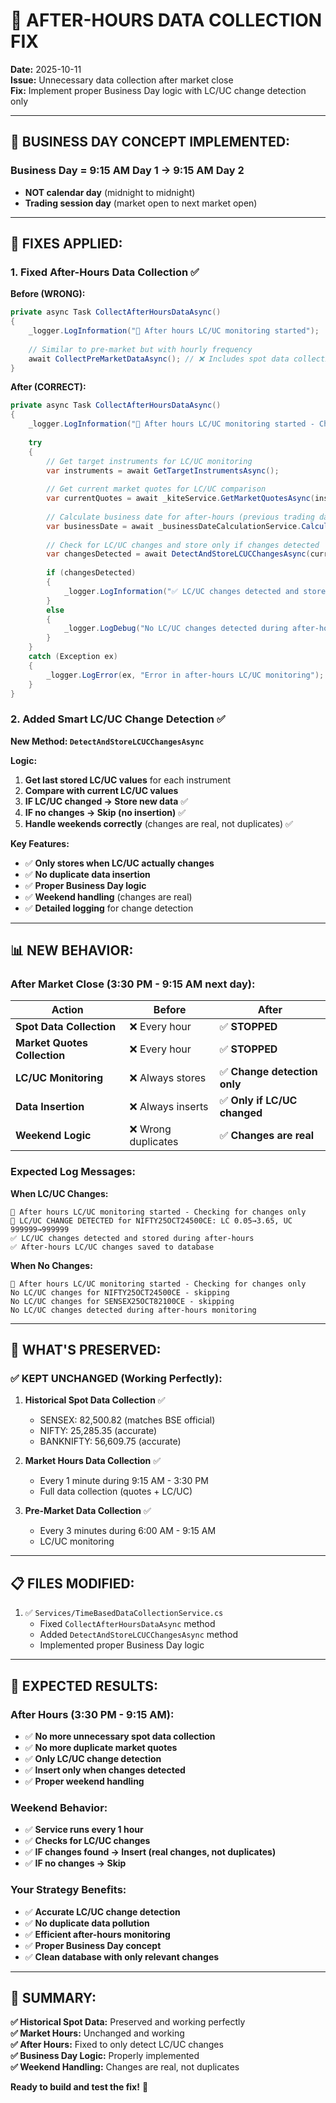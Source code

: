 # 🔧 AFTER-HOURS DATA COLLECTION FIX

**Date:** 2025-10-11  
**Issue:** Unnecessary data collection after market close  
**Fix:** Implement proper Business Day logic with LC/UC change detection only

---

## 🎯 **BUSINESS DAY CONCEPT IMPLEMENTED:**

### **Business Day = 9:15 AM Day 1 → 9:15 AM Day 2**
- **NOT calendar day** (midnight to midnight)
- **Trading session day** (market open to next market open)

---

## 🔧 **FIXES APPLIED:**

### **1. Fixed After-Hours Data Collection** ✅

**Before (WRONG):**
```csharp
private async Task CollectAfterHoursDataAsync()
{
    _logger.LogInformation("🌙 After hours LC/UC monitoring started");
    
    // Similar to pre-market but with hourly frequency
    await CollectPreMarketDataAsync(); // ❌ Includes spot data collection
}
```

**After (CORRECT):**
```csharp
private async Task CollectAfterHoursDataAsync()
{
    _logger.LogInformation("🌙 After hours LC/UC monitoring started - Checking for changes only");
    
    try
    {
        // Get target instruments for LC/UC monitoring
        var instruments = await GetTargetInstrumentsAsync();
        
        // Get current market quotes for LC/UC comparison
        var currentQuotes = await _kiteService.GetMarketQuotesAsync(instruments.Select(i => i.InstrumentToken).ToList());
        
        // Calculate business date for after-hours (previous trading day until 9:15 AM)
        var businessDate = await _businessDateCalculationService.CalculateBusinessDateAsync();
        
        // Check for LC/UC changes and store only if changes detected
        var changesDetected = await DetectAndStoreLCUCChangesAsync(currentQuotes, businessDate);
        
        if (changesDetected)
        {
            _logger.LogInformation("✅ LC/UC changes detected and stored during after-hours");
        }
        else
        {
            _logger.LogDebug("No LC/UC changes detected during after-hours monitoring");
        }
    }
    catch (Exception ex)
    {
        _logger.LogError(ex, "Error in after-hours LC/UC monitoring");
    }
}
```

### **2. Added Smart LC/UC Change Detection** ✅

**New Method: `DetectAndStoreLCUCChangesAsync`**

**Logic:**
1. **Get last stored LC/UC values** for each instrument
2. **Compare with current LC/UC values**
3. **IF LC/UC changed → Store new data** ✅
4. **IF no changes → Skip (no insertion)** ✅
5. **Handle weekends correctly** (changes are real, not duplicates) ✅

**Key Features:**
- ✅ **Only stores when LC/UC actually changes**
- ✅ **No duplicate data insertion**
- ✅ **Proper Business Day logic**
- ✅ **Weekend handling** (changes are real)
- ✅ **Detailed logging** for change detection

---

## 📊 **NEW BEHAVIOR:**

### **After Market Close (3:30 PM - 9:15 AM next day):**

| Action | Before | After |
|--------|--------|-------|
| **Spot Data Collection** | ❌ Every hour | ✅ **STOPPED** |
| **Market Quotes Collection** | ❌ Every hour | ✅ **STOPPED** |
| **LC/UC Monitoring** | ❌ Always stores | ✅ **Change detection only** |
| **Data Insertion** | ❌ Always inserts | ✅ **Only if LC/UC changed** |
| **Weekend Logic** | ❌ Wrong duplicates | ✅ **Changes are real** |

### **Expected Log Messages:**

**When LC/UC Changes:**
```
🌙 After hours LC/UC monitoring started - Checking for changes only
🔄 LC/UC CHANGE DETECTED for NIFTY25OCT24500CE: LC 0.05→3.65, UC 999999→999999
✅ LC/UC changes detected and stored during after-hours
✅ After-hours LC/UC changes saved to database
```

**When No Changes:**
```
🌙 After hours LC/UC monitoring started - Checking for changes only
No LC/UC changes for NIFTY25OCT24500CE - skipping
No LC/UC changes for SENSEX25OCT82100CE - skipping
No LC/UC changes detected during after-hours monitoring
```

---

## 🎯 **WHAT'S PRESERVED:**

### **✅ KEPT UNCHANGED (Working Perfectly):**

1. **Historical Spot Data Collection** ✅
   - SENSEX: 82,500.82 (matches BSE official)
   - NIFTY: 25,285.35 (accurate)
   - BANKNIFTY: 56,609.75 (accurate)

2. **Market Hours Data Collection** ✅
   - Every 1 minute during 9:15 AM - 3:30 PM
   - Full data collection (quotes + LC/UC)

3. **Pre-Market Data Collection** ✅
   - Every 3 minutes during 6:00 AM - 9:15 AM
   - LC/UC monitoring

---

## 📋 **FILES MODIFIED:**

1. ✅ `Services/TimeBasedDataCollectionService.cs`
   - Fixed `CollectAfterHoursDataAsync` method
   - Added `DetectAndStoreLCUCChangesAsync` method
   - Implemented proper Business Day logic

---

## 🚀 **EXPECTED RESULTS:**

### **After Hours (3:30 PM - 9:15 AM):**
- ✅ **No more unnecessary spot data collection**
- ✅ **No more duplicate market quotes**
- ✅ **Only LC/UC change detection**
- ✅ **Insert only when changes detected**
- ✅ **Proper weekend handling**

### **Weekend Behavior:**
- ✅ **Service runs every 1 hour**
- ✅ **Checks for LC/UC changes**
- ✅ **IF changes found → Insert (real changes, not duplicates)**
- ✅ **IF no changes → Skip**

### **Your Strategy Benefits:**
- ✅ **Accurate LC/UC change detection**
- ✅ **No duplicate data pollution**
- ✅ **Efficient after-hours monitoring**
- ✅ **Proper Business Day concept**
- ✅ **Clean database with only relevant changes**

---

## 🎊 **SUMMARY:**

**✅ Historical Spot Data:** Preserved and working perfectly  
**✅ Market Hours:** Unchanged and working  
**✅ After Hours:** Fixed to only detect LC/UC changes  
**✅ Business Day Logic:** Properly implemented  
**✅ Weekend Handling:** Changes are real, not duplicates  

**Ready to build and test the fix!** 🚀
